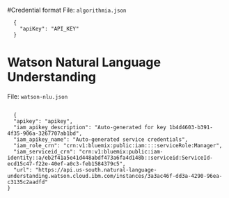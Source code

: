 #Credential format
File: `algorithmia.json`
```
  {
    "apiKey": "API_KEY"
  }

```

# Watson Natural Language Understanding

File: `watson-nlu.json`

```

  {
  "apikey": "apikey",
  "iam_apikey_description": "Auto-generated for key 1b4d4603-b391-4f35-906a-3267707ab1bd",
  "iam_apikey_name": "Auto-generated service credentials",
  "iam_role_crn": "crn:v1:bluemix:public:iam::::serviceRole:Manager",
  "iam_serviceid_crn": "crn:v1:bluemix:public:iam-identity::a/eb2f41a5e41d448abdf473a6fa4d148b::serviceid:ServiceId-ecd15c47-f22e-40ef-a0c3-feb1584379c5",
  "url": "https://api.us-south.natural-language-understanding.watson.cloud.ibm.com/instances/3a3ac46f-dd3a-4290-96ea-c3135c2aadfd"
}

```